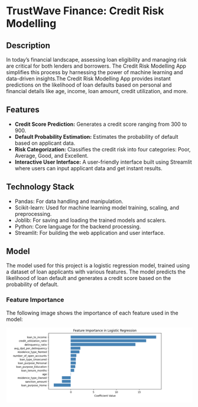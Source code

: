 # TrustWave Finance: Credit Risk Modelling

## Description
In today’s financial landscape, assessing loan eligibility and managing risk are critical for both lenders and borrowers. The Credit Risk Modelling App simplifies this process by harnessing the power of machine learning and data-driven insights.The Credit Risk Modelling App provides instant predictions on the likelihood of loan defaults based on personal and financial details like age, income, loan amount, credit utilization, and more. 

## Features
- **Credit Score Prediction:** Generates a credit score ranging from 300 to 900.
- **Default Probability Estimation:** Estimates the probability of default based on applicant data.
- **Risk Categorization:** Classifies the credit risk into four categories: Poor, Average, Good, and Excellent.
- **Interactive User Interface:** A user-friendly interface built using Streamlit where users can input applicant data and get instant results.

## Technology Stack
* Pandas: For data handling and manipulation.
* Scikit-learn: Used for machine learning model training, scaling, and preprocessing.
* Joblib: For saving and loading the trained models and scalers.
* Python: Core language for the backend processing.
* Streamlit: For building the web application and user interface.

## Model
The model used for this project is a logistic regression model, trained using a dataset of loan applicants with various features. The model predicts the likelihood of loan default and generates a credit score based on the probability of default.
###  Feature Importance
The following image shows the importance of each feature used in the model:

![Feature Importance](assets/feature_importance.png)
